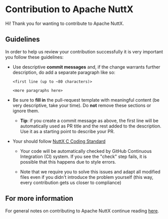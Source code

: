 # Contribution to Apache NuttX

Hi! Thank you for wanting to contribute to Apache NuttX.

## Guidelines

In order to help us review your contribution successfully
it is very important you follow these guidelines:

  * Use descriptive **commit messages** and, if the change
    warrants further description, do add a separate paragraph
    like so:

        <first line (up to ~80 characters)>

        <more paragraphs here>

  * Be sure to **fill in** the pull-request template with
    meaningful content (be very descriptive, take your time).
    Do **not** remove these sections or ignore them.

    * **Tip**: if you create a commit message as above, the
      first line will be automatically used as PR title
      and the rest added to the description. Use it as a
      starting point to describe your PR.

  * Your should follow [NuttX C Coding Standard](https://nuttx.apache.org/docs/latest/contributing/coding_style.html)
  
    * Your code will be automatically checked by GitHub
      Continuous Integration (CI) system. If you see the
      "check" step fails, it is possible that this happens
      due to style errors.

    * Note that we require you to solve this issues
      and adapt all modified files even if you didn't
      introduce the problem yourself (this way, every
      contribution gets us closer to compliance)

## For more information

For general notes on contributing to Apache NuttX continue reading [here](https://nuttx.apache.org/docs/latest/contributing/index.html).
